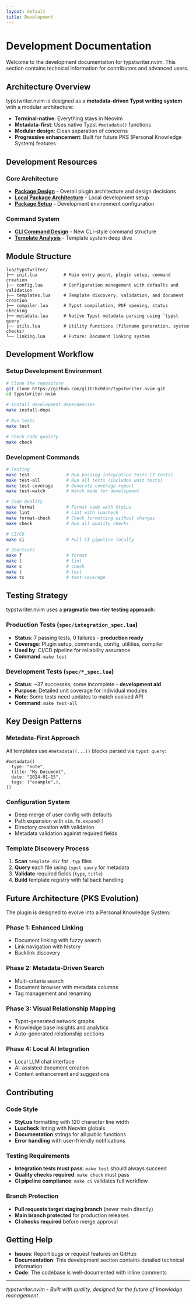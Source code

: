 ```yaml
---
layout: default
title: Development
---
```


# Development Documentation

Welcome to the development documentation for typstwriter.nvim. This section contains technical information for contributors and advanced users.

## Architecture Overview

typstwriter.nvim is designed as a **metadata-driven Typst writing system** with a modular architecture:

- **Terminal-native**: Everything stays in Neovim
- **Metadata-first**: Uses native Typst `#metadata()` functions
- **Modular design**: Clean separation of concerns
- **Progressive enhancement**: Built for future PKS (Personal Knowledge System) features

## Development Resources

### Core Architecture
- **[Package Design](PACKAGE-DESIGN.html)** - Overall plugin architecture and design decisions
- **[Local Package Architecture](LOCAL-PACKAGE-ARCHITECTURE.html)** - Local development setup
- **[Package Setup](PACKAGE-SETUP.html)** - Development environment configuration

### Command System
- **[CLI Command Design](CLI-COMMAND-DESIGN.html)** - New CLI-style command structure
- **[Template Analysis](TEMPLATE-ANALYSIS.html)** - Template system deep dive

## Module Structure

```
lua/typstwriter/
├── init.lua          # Main entry point, plugin setup, command creation
├── config.lua        # Configuration management with defaults and validation
├── templates.lua     # Template discovery, validation, and document creation
├── compiler.lua      # Typst compilation, PDF opening, status checking
├── metadata.lua      # Native Typst metadata parsing using `typst query`
├── utils.lua         # Utility functions (filename generation, system checks)
└── linking.lua       # Future: Document linking system
```

## Development Workflow

### Setup Development Environment

```bash
# Clone the repository
git clone https://github.com/gl1tchc0d3r/typstwriter.nvim.git
cd typstwriter.nvim

# Install development dependencies
make install-deps

# Run tests
make test

# Check code quality
make check
```

### Development Commands

```bash
# Testing
make test              # Run passing integration tests (7 tests)
make test-all          # Run all tests (includes unit tests)
make test-coverage     # Generate coverage report
make test-watch        # Watch mode for development

# Code Quality
make format            # Format code with StyLua
make lint              # Lint with luacheck
make format-check      # Check formatting without changes
make check             # Run all quality checks

# CI/CD
make ci                # Full CI pipeline locally

# Shortcuts
make f                 # format
make l                 # lint  
make c                 # check
make t                 # test
make tc                # test-coverage
```

## Testing Strategy

typstwriter.nvim uses a **pragmatic two-tier testing approach**:

### Production Tests (`spec/integration_spec.lua`)
- **Status**: 7 passing tests, 0 failures - **production ready**
- **Coverage**: Plugin setup, commands, config, utilities, compiler
- **Used by**: CI/CD pipeline for reliability assurance
- **Command**: `make test`

### Development Tests (`spec/*_spec.lua`)
- **Status**: ~37 successes, some incomplete - **development aid**
- **Purpose**: Detailed unit coverage for individual modules
- **Note**: Some tests need updates to match evolved API
- **Command**: `make test-all`

## Key Design Patterns

### Metadata-First Approach
All templates use `#metadata((...))` blocks parsed via `typst query`:

```typst
#metadata((
  type: "note",
  title: "My Document",
  date: "2024-01-15",
  tags: ("example",),
))
```

### Configuration System
- Deep merge of user config with defaults
- Path expansion with `vim.fn.expand()`
- Directory creation with validation
- Metadata validation against required fields

### Template Discovery Process
1. **Scan** `template_dir` for `.typ` files
2. **Query** each file using `typst query` for metadata
3. **Validate** required fields (`type`, `title`)
4. **Build** template registry with fallback handling

## Future Architecture (PKS Evolution)

The plugin is designed to evolve into a Personal Knowledge System:

### Phase 1: Enhanced Linking
- Document linking with fuzzy search
- Link navigation with history
- Backlink discovery

### Phase 2: Metadata-Driven Search
- Multi-criteria search
- Document browser with metadata columns
- Tag management and renaming

### Phase 3: Visual Relationship Mapping
- Typst-generated network graphs
- Knowledge base insights and analytics
- Auto-generated relationship sections

### Phase 4: Local AI Integration
- Local LLM chat interface
- AI-assisted document creation
- Content enhancement and suggestions

## Contributing

### Code Style
- **StyLua** formatting with 120 character line width
- **Luacheck** linting with Neovim globals
- **Documentation** strings for all public functions
- **Error handling** with user-friendly notifications

### Testing Requirements
- **Integration tests must pass**: `make test` should always succeed
- **Quality checks required**: `make check` must pass
- **CI pipeline compliance**: `make ci` validates full workflow

### Branch Protection
- **Pull requests target staging branch** (never main directly)
- **Main branch protected** for production releases
- **CI checks required** before merge approval

## Getting Help

- **Issues**: Report bugs or request features on GitHub
- **Documentation**: This development section contains detailed technical information
- **Code**: The codebase is well-documented with inline comments

---

*typstwriter.nvim - Built with quality, designed for the future of knowledge management.*

